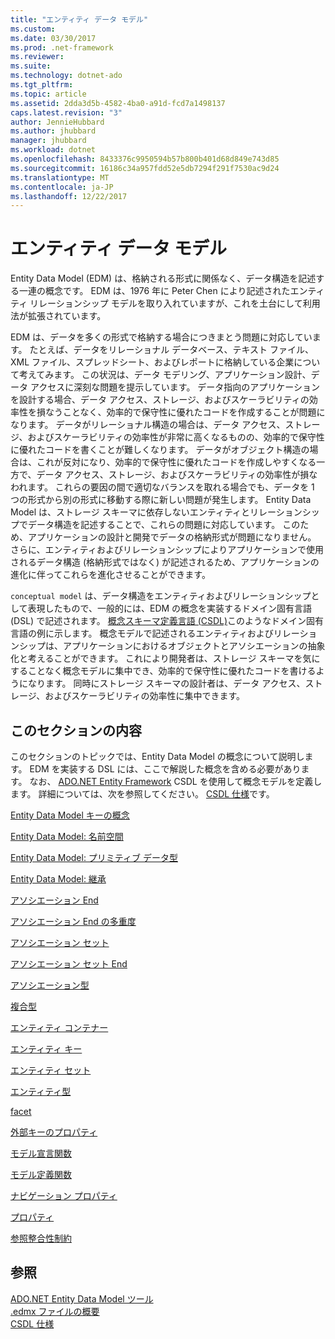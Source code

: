 ```yaml
---
title: "エンティティ データ モデル"
ms.custom: 
ms.date: 03/30/2017
ms.prod: .net-framework
ms.reviewer: 
ms.suite: 
ms.technology: dotnet-ado
ms.tgt_pltfrm: 
ms.topic: article
ms.assetid: 2dda3d5b-4582-4ba0-a91d-fcd7a1498137
caps.latest.revision: "3"
author: JennieHubbard
ms.author: jhubbard
manager: jhubbard
ms.workload: dotnet
ms.openlocfilehash: 8433376c9950594b57b800b401d68d849e743d85
ms.sourcegitcommit: 16186c34a957fdd52e5db7294f291f7530ac9d24
ms.translationtype: MT
ms.contentlocale: ja-JP
ms.lasthandoff: 12/22/2017
---
```

# <a name="entity-data-model"></a>エンティティ データ モデル
Entity Data Model (EDM) は、格納される形式に関係なく、データ構造を記述する一連の概念です。 EDM は、1976 年に Peter Chen により記述されたエンティティ リレーションシップ モデルを取り入れていますが、これを土台にして利用法が拡張されています。  
  
 EDM は、データを多くの形式で格納する場合につきまとう問題に対応しています。 たとえば、データをリレーショナル データベース、テキスト ファイル、XML ファイル、スプレッドシート、およびレポートに格納している企業について考えてみます。 この状況は、データ モデリング、アプリケーション設計、データ アクセスに深刻な問題を提示しています。 データ指向のアプリケーションを設計する場合、データ アクセス、ストレージ、およびスケーラビリティの効率性を損なうことなく、効率的で保守性に優れたコードを作成することが問題になります。 データがリレーショナル構造の場合は、データ アクセス、ストレージ、およびスケーラビリティの効率性が非常に高くなるものの、効率的で保守性に優れたコードを書くことが難しくなります。 データがオブジェクト構造の場合は、これが反対になり、効率的で保守性に優れたコードを作成しやすくなる一方で、データ アクセス、ストレージ、およびスケーラビリティの効率性が損なわれます。 これらの要因の間で適切なバランスを取れる場合でも、データを 1 つの形式から別の形式に移動する際に新しい問題が発生します。 Entity Data Model は、ストレージ スキーマに依存しないエンティティとリレーションシップでデータ構造を記述することで、これらの問題に対応しています。 このため、アプリケーションの設計と開発でデータの格納形式が問題になりません。 さらに、エンティティおよびリレーションシップによりアプリケーションで使用されるデータ構造 (格納形式ではなく) が記述されるため、アプリケーションの進化に伴ってこれらを進化させることができます。  
  
 `conceptual model` は、データ構造をエンティティおよびリレーションシップとして表現したもので、一般的には、EDM の概念を実装するドメイン固有言語 (DSL) で記述されます。 [概念スキーマ定義言語 (CSDL)](../../../../docs/framework/data/adonet/ef/language-reference/csdl-specification.md)このようなドメイン固有言語の例に示します。 概念モデルで記述されるエンティティおよびリレーションシップは、アプリケーションにおけるオブジェクトとアソシエーションの抽象化と考えることができます。 これにより開発者は、ストレージ スキーマを気にすることなく概念モデルに集中でき、効率的で保守性に優れたコードを書けるようになります。 同時にストレージ スキーマの設計者は、データ アクセス、ストレージ、およびスケーラビリティの効率性に集中できます。  
  
## <a name="in-this-section"></a>このセクションの内容  
 このセクションのトピックでは、Entity Data Model の概念について説明します。 EDM を実装する DSL には、ここで解説した概念を含める必要があります。 なお、 [ADO.NET Entity Framework](../../../../docs/framework/data/adonet/ef/index.md) CSDL を使用して概念モデルを定義します。 詳細については、次を参照してください。 [CSDL 仕様](../../../../docs/framework/data/adonet/ef/language-reference/csdl-specification.md)です。  
  
 [Entity Data Model キーの概念](../../../../docs/framework/data/adonet/entity-data-model-key-concepts.md)  
  
 [Entity Data Model: 名前空間](../../../../docs/framework/data/adonet/entity-data-model-namespaces.md)  
  
 [Entity Data Model: プリミティブ データ型](../../../../docs/framework/data/adonet/entity-data-model-primitive-data-types.md)  
  
 [Entity Data Model: 継承](../../../../docs/framework/data/adonet/entity-data-model-inheritance.md)  
  
 [アソシエーション End](../../../../docs/framework/data/adonet/association-end.md)  
  
 [アソシエーション End の多重度](../../../../docs/framework/data/adonet/association-end-multiplicity.md)  
  
 [アソシエーション セット](../../../../docs/framework/data/adonet/association-set.md)  
  
 [アソシエーション セット End](../../../../docs/framework/data/adonet/association-set-end.md)  
  
 [アソシエーション型](../../../../docs/framework/data/adonet/association-type.md)  
  
 [複合型](../../../../docs/framework/data/adonet/complex-type.md)  
  
 [エンティティ コンテナー](../../../../docs/framework/data/adonet/entity-container.md)  
  
 [エンティティ キー](../../../../docs/framework/data/adonet/entity-key.md)  
  
 [エンティティ セット](../../../../docs/framework/data/adonet/entity-set.md)  
  
 [エンティティ型](../../../../docs/framework/data/adonet/entity-type.md)  
  
 [facet](../../../../docs/framework/data/adonet/facet.md)  
  
 [外部キーのプロパティ](../../../../docs/framework/data/adonet/foreign-key-property.md)  
  
 [モデル宣言関数](../../../../docs/framework/data/adonet/model-declared-function.md)  
  
 [モデル定義関数](../../../../docs/framework/data/adonet/model-defined-function.md)  
  
 [ナビゲーション プロパティ](../../../../docs/framework/data/adonet/navigation-property.md)  
  
 [プロパティ](../../../../docs/framework/data/adonet/property.md)  
  
 [参照整合性制約](../../../../docs/framework/data/adonet/referential-integrity-constraint.md)  
  
## <a name="see-also"></a>参照  
 [ADO.NET Entity Data Model ツール](http://msdn.microsoft.com/en-us/91076853-0881-421b-837a-f582f36be527)  
 [.edmx ファイルの概要](http://msdn.microsoft.com/en-us/f4c8e7ce-1db6-417e-9759-15f8b55155d4)  
 [CSDL 仕様](../../../../docs/framework/data/adonet/ef/language-reference/csdl-specification.md)
